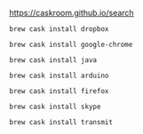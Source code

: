 https://caskroom.github.io/search

`brew cask install dropbox`

`brew cask install google-chrome`

`brew cask install java`

`brew cask install arduino`

`brew cask install firefox`

`brew cask install skype`

`brew cask install transmit`
